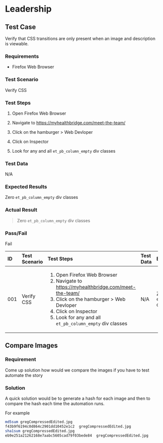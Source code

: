# Leadership

## Test Case

Verify that CSS transitions are only present when an image and description is viewable.

### Requirements

* Firefox Web Browser

### Test Scenario

Verify CSS

### Test Steps

1. Open Firefox Web Browser

2. Navigate to <https://myhealthbridge.com/meet-the-team/>

3. Click on the hamburger > Web Devloper
4. Click on Inspector
5. Look for any and all `et_pb_column_empty` div classes

### Test Data

N/A

### Expected Results

Zero `et_pb_column_empty` div classes

### Actual Result

> Zero `et_pb_column_empty` div classes

### Pass/Fail

Fail

| ID  | Test Scenario  | Test Steps | Test Data | Expected Results | Actual Results | Pass/Fail |
| :-- | :------------  | :--------- | :-------- | :--------------- | :------------- | :-------- |
| 001 | Verify CSS | <ol><li>Open Firefox Web Browser</li><li>Navigate to <https://myhealthbridge.com/meet-the-team/></li><li>Click on the hamburger > Web Devloper</li><li>Click on Inspector</li><li>Look for any and all `et_pb_column_empty` div classes</li></ol> | N/A | Zero `et_pb_column_empty` div classes | > Zero `et_pb_column_empty` div classes | Fail |

## Compare Images

### Requirement

Come up solution how would we compare the images if you have to test automate the story

### Solution

A quick solution would be to generate a hash for each image and then to compare the hash each time the automation runs.

For example

```Bash
md5sum gregCompressedEdited.jpg  
f43b9f6194c0d864c2901dd10452e1c2  gregCompressedEdited.jpg
sha1sum gregCompressedEdited.jpg 
eb9e251a21262168e7aabc5605cad79f03bede84  gregCompressedEdited.jpg
```
